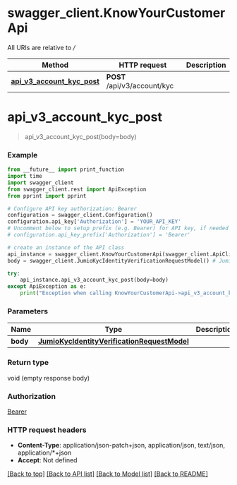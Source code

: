 # swagger_client.KnowYourCustomerApi

All URIs are relative to */*

Method | HTTP request | Description
------------- | ------------- | -------------
[**api_v3_account_kyc_post**](KnowYourCustomerApi.md#api_v3_account_kyc_post) | **POST** /api/v3/account/kyc | 

# **api_v3_account_kyc_post**
> api_v3_account_kyc_post(body=body)



### Example
```python
from __future__ import print_function
import time
import swagger_client
from swagger_client.rest import ApiException
from pprint import pprint

# Configure API key authorization: Bearer
configuration = swagger_client.Configuration()
configuration.api_key['Authorization'] = 'YOUR_API_KEY'
# Uncomment below to setup prefix (e.g. Bearer) for API key, if needed
# configuration.api_key_prefix['Authorization'] = 'Bearer'

# create an instance of the API class
api_instance = swagger_client.KnowYourCustomerApi(swagger_client.ApiClient(configuration))
body = swagger_client.JumioKycIdentityVerificationRequestModel() # JumioKycIdentityVerificationRequestModel |  (optional)

try:
    api_instance.api_v3_account_kyc_post(body=body)
except ApiException as e:
    print("Exception when calling KnowYourCustomerApi->api_v3_account_kyc_post: %s\n" % e)
```

### Parameters

Name | Type | Description  | Notes
------------- | ------------- | ------------- | -------------
 **body** | [**JumioKycIdentityVerificationRequestModel**](JumioKycIdentityVerificationRequestModel.md)|  | [optional] 

### Return type

void (empty response body)

### Authorization

[Bearer](../README.md#Bearer)

### HTTP request headers

 - **Content-Type**: application/json-patch+json, application/json, text/json, application/*+json
 - **Accept**: Not defined

[[Back to top]](#) [[Back to API list]](../README.md#documentation-for-api-endpoints) [[Back to Model list]](../README.md#documentation-for-models) [[Back to README]](../README.md)

